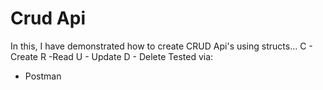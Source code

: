 <h1>Crud Api</h1>

<p>
    In this, I have demonstrated how to create CRUD Api's using structs...
    C - Create
    R -Read
    U - Update
    D - Delete
    Tested via:


<ul>
    <li>Postman</li>
</ul>
</p>